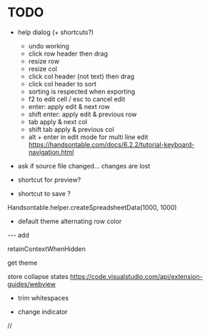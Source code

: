 # TODO


- help dialog (+ shortcuts?)
	- undo working
	- click row header then drag
	- resize row
	- resize col
	- click col header (not text) then drag
	- click col header to sort
	- sorting is respected when exporting
	- f2 to edit cell / esc to cancel edit
	- enter: apply edit & next row
	- shift enter: apply edit & previous row
	- tab apply & next col
	- shift tab apply & previous col
	- alt + enter in edit mode for multi line edit
	https://handsontable.com/docs/6.2.2/tutorial-keyboard-navigation.html




- ask if source file changed... changes are lost

- shortcut for preview?
- shortcut to save ?

Handsontable.helper.createSpreadsheetData(1000, 1000)


- default theme alternating row color



--- add


retainContextWhenHidden

get theme

store collapse states
https://code.visualstudio.com/api/extension-guides/webview

- trim whitespaces

- change indicator

//	<meta http-equiv="Content-Security-Policy" content="default-src 'none'; img-src vscode-resource:; script-src vscode-resource:; style-src vscode-resource:;">